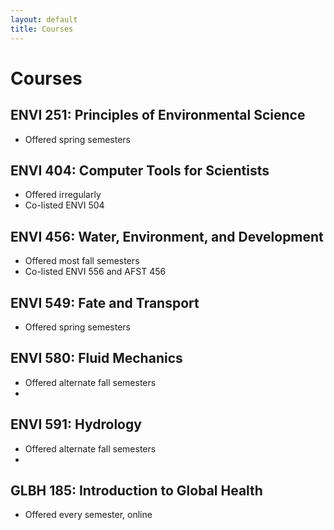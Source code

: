 ```yaml
---
layout: default
title: Courses
---
```

# Courses  
## ENVI 251: Principles of Environmental Science  
- Offered spring semesters  

## ENVI 404: Computer Tools for Scientists
- Offered irregularly  
- Co-listed ENVI 504  

## ENVI 456: Water, Environment, and Development
- Offered most fall semesters  
- Co-listed ENVI 556 and AFST 456  

## ENVI 549: Fate and Transport
- Offered spring semesters  

## ENVI 580: Fluid Mechanics
- Offered alternate fall semesters  
- 
## ENVI 591: Hydrology
- Offered alternate fall semesters  
- 
## GLBH 185: Introduction to Global Health
- Offered every semester, online  
